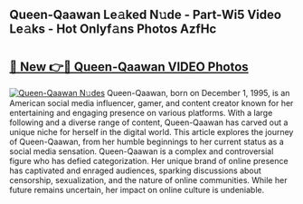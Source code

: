 ## Queen-Qaawan Le𝚊ked N𝚞de - Part-Wi5 Video Le𝚊ks - Hot Onlyf𝚊ns Photos AzfHc

# <h2><a href="http://ab32719.deff.icu/?id=Queen-Qaawan">🔗 New 👉🔴 Queen-Qaawan VIDEO Photos</a></h2>

[![Queen-Qaawan N𝚞des](https://i.imgur.com/rIISA9y.gif)](http://ab32719.deff.icu/?id=Queen-Qaawan)
Queen-Qaawan, born on December 1, 1995, is an American social media influencer, gamer, and content creator known for her entertaining and engaging presence on various platforms. With a large following and a diverse range of content, Queen-Qaawan has carved out a unique niche for herself in the digital world. This article explores the journey of Queen-Qaawan, from her humble beginnings to her current status as a social media sensation. Queen-Qaawan is a complex and controversial figure who has defied categorization. Her unique brand of online presence has captivated and enraged audiences, sparking discussions about censorship, sexualization, and the nature of online communities. While her future remains uncertain, her impact on online culture is undeniable.
